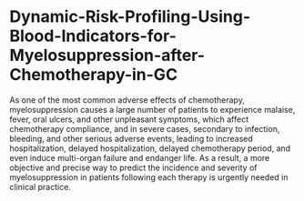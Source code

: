 # Dynamic-Risk-Profiling-Using-Blood-Indicators-for-Myelosuppression-after-Chemotherapy-in-GC
As one of the most common adverse effects of chemotherapy, myelosuppression causes a large number of patients to experience malaise, fever, oral ulcers, and other unpleasant symptoms, which affect chemotherapy compliance, and in severe cases, secondary to infection, bleeding, and other serious adverse events, leading to increased hospitalization, delayed hospitalization, delayed chemotherapy period, and even induce multi-organ failure and endanger life. As a result, a more objective and precise way to predict the incidence and severity of myelosuppression in patients following each therapy is urgently needed in clinical practice.
